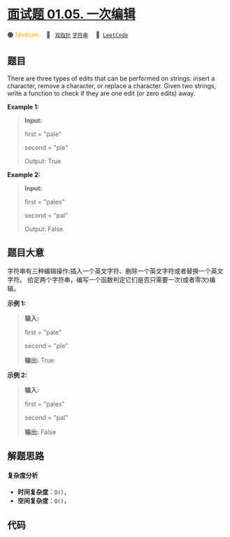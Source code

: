 # [面试题 01.05. 一次编辑](https://leetcode.cn/problems/one-away-lcci)

🟠 <font color=#ffb800>Medium</font>&emsp; 🔖&ensp; [`双指针`](/outline/tag/two-pointers.md) [`字符串`](/outline/tag/string.md)&emsp; 🔗&ensp;[`LeetCode`](https://leetcode.cn/problems/one-away-lcci)

## 题目

There are three types of edits that can be performed on strings: insert a
character, remove a character, or replace a character. Given two strings,
write a function to check if they are one edit (or zero edits) away.



**Example  1:**

> 
> 
> 
> 
> 
> **Input:** 
> 
> first = "pale"
> 
> second = "ple"
> 
> Output: True

**Example  2:**

> 
> 
> 
> 
> 
> **Input:** 
> 
> first = "pales"
> 
> second = "pal"
> 
> Output: False
> 
> 


## 题目大意

字符串有三种编辑操作:插入一个英文字符、删除一个英文字符或者替换一个英文字符。 给定两个字符串，编写一个函数判定它们是否只需要一次(或者零次)编辑。



**示例  1:**

> 
> 
> 
> 
> 
> **输入:** 
> 
> first = "pale"
> 
> second = "ple"
> 
> **输出:** True



**示例  2:**

> 
> 
> 
> 
> 
> **输入:** 
> 
> first = "pales"
> 
> second = "pal"
> 
> **输出:** False
> 
> 


## 解题思路

#### 复杂度分析

- **时间复杂度**：`O()`，
- **空间复杂度**：`O()`，

## 代码

```javascript

```